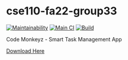 # cse110-fa22-group33

[![Maintainability](https://api.codeclimate.com/v1/badges/3ce97fe6cf0ffc4e1c73/maintainability)](https://codeclimate.com/github/cse110-fa22-group33/cse110-fa22-group33/maintainability)
[![Main CI](https://github.com/cse110-fa22-group33/cse110-fa22-group33/actions/workflows/MainCI.yml/badge.svg?branch=main)](https://github.com/cse110-fa22-group33/cse110-fa22-group33/actions/workflows/MainCI.yml)
[![Build](https://github.com/cse110-fa22-group33/cse110-fa22-group33/actions/workflows/Build.yml/badge.svg)](https://github.com/cse110-fa22-group33/cse110-fa22-group33/actions/workflows/Build.yml)

Code Monkeyz - Smart Task Management App

[Download Here](https://github.com/cse110-fa22-group33/cse110-fa22-group33/releases/tag/release)
